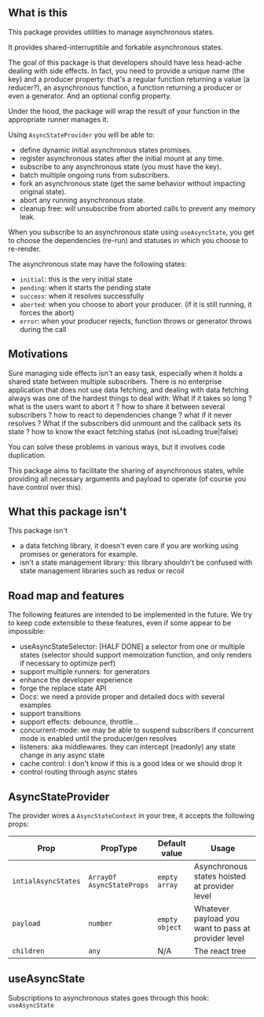## What is this
This package provides utilities to manage asynchronous states.

It provides shared-interruptible and forkable asynchronous states.

The goal of this package is that developers should have less head-ache dealing with side effects.
In fact, you need to provide a unique name (the key) and a producer property:
that's a regular function returning a value (a reducer?), an asynchronous function, a function returning a producer
or even a generator. And an optional config property.

Under the hood, the package will wrap the result of your function in the appropriate runner manages it.

Using `AsyncStateProvider` you will be able to:

- define dynamic initial asynchronous states promises.
- register asynchronous states after the initial mount at any time.
- subscribe to any asynchronous state (you must have the key).
- batch multiple ongoing runs from subscribers.
- fork an asynchronous state (get the same behavior without impacting original state).
- abort any running asynchronous state.
- cleanup free: will unsubscribe from aborted calls to prevent any memory leak.

When you subscribe to an asynchronous state using `useAsyncState`, you get to choose the dependencies (re-run)
and statuses in which you choose to re-render.

The asynchronous state may have the following states:

- `initial`: this is the very initial state
- `pending`: when it starts the pending state
- `success`: when it resolves successfully
- `aborted`: when you choose to abort your producer. (if it is still running, it forces the abort)
- `error`: when your producer rejects, function throws or generator throws during the call

## Motivations
Sure managing side effects isn't an easy task, especially when it holds a shared state between multiple subscribers.
There is no enterprise application that does not use data fetching, and dealing with data fetching always was one of
the hardest things to deal with: What if it takes so long ? what is the users want to abort it ? how to share it between
several subscribers ? how to react to dependencies change ? what if it never resolves ? What if the subscribers
did unmount and the callback sets its state ? how to know the exact fetching status (not isLoading true|false)

You can solve these problems in various ways, but it involves code duplication.

This package aims to facilitate the sharing of asynchronous states, while providing all necessary arguments and payload
to operate (of course you have control over this).

## What this package isn't

This package isn't
- a data fetching library, it doesn't even care if you are working using promises or generators for example.
- isn't a state management library: this library shouldn't be confused with state management libraries such as redux or recoil

## Road map and features

The following features are intended to be implemented in the future. We try to keep code extensible to these features,
even if some appear to be impossible:

- useAsyncStateSelector: [HALF DONE] a selector from one or multiple states (selector should support memoization function, and only renders if necessary to optimize perf)
- support multiple runners: for generators
- enhance the developer experience
- forge the replace state API
- Docs: we need a provide proper and detailed docs with several examples
- support transitions
- support effects: debounce, throttle...
- concurrent-mode: we may be able to suspend subscribers if concurrent mode is enabled until the producer/gen resolves
- listeners: aka middlewares. they can intercept (readonly) any state change in any async state
- cache control: I don't know if this is a good idea or we should drop it
- control routing through async states

## AsyncStateProvider

The provider wires a `AsyncStateContext` in your tree, it accepts the following props:

|Prop                | PropType                  | Default value         | Usage                                     |
|--------------------|---------------------------|-----------------------|-------------------------------------------|
|`intialAsyncStates` | `ArrayOf AsyncStateProps` | `empty array`         | Asynchronous states hoisted at provider level
|`payload`           | `number`                  | `empty object`        | Whatever payload you want to pass at provider level
|`children`          | `any`                     | N/A                   | The react tree

## useAsyncState

Subscriptions to asynchronous states goes through this hook: `useAsyncState`


